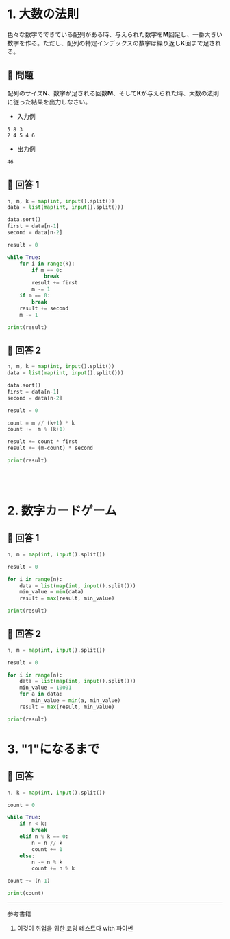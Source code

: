 # 1. 大数の法則
色々な数字でできている配列がある時、与えられた数字を**M**回足し、一番大きい数字を作る。ただし、配列の特定インデックスの数字は繰り返し**K**回まで足される。
## :rabbit: 問題
配列のサイズ**N**、数字が足される回数**M**、そして**K**が与えられた時、大数の法則に従った結果を出力しなさい。<br>
* 入力例
```
5 8 3
2 4 5 4 6
```
* 出力例
```
46
```
## :rabbit: 回答 1
```python
n, m, k = map(int, input().split())
data = list(map(int, input().split()))

data.sort()
first = data[n-1]
second = data[n-2]

result = 0

while True:
    for i in range(k):
        if m == 0:
            break
        result += first
        m -= 1
    if m == 0:
        break
    result += second
    m -= 1

print(result)
```

## :rabbit: 回答 2
```python
n, m, k = map(int, input().split())
data = list(map(int, input().split()))

data.sort()
first = data[n-1]
second = data[n-2]

result = 0

count = m // (k+1) * k
count +=  m % (k+1)

result += count * first
result += (m-count) * second

print(result)
```
<br><br>

# 2. 数字カードゲーム

## :rabbit: 回答 1
```python
n, m = map(int, input().split())

result = 0

for i in range(n):
    data = list(map(int, input().split()))
    min_value = min(data)
    result = max(result, min_value)

print(result)
```

## :rabbit: 回答 2
```python
n, m = map(int, input().split())

result = 0

for i in range(n):
    data = list(map(int, input().split()))
    min_value = 10001
    for a in data:
        min_value = min(a, min_value)
    result = max(result, min_value)

print(result)
```
# 3. "1"になるまで
## :rabbit: 回答
```python
n, k = map(int, input().split())

count = 0

while True:
    if n < k:
        break
    elif n % k == 0:
        n = n // k
        count += 1
    else:
        n -= n % k
        count += n % k

count += (n-1)

print(count)
```
***
参考書籍<br>
1. 이것이 취업을 위한 코딩 테스트다 with 파이썬